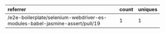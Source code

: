 | referrer                                                                    | count | uniques |
| :-------------------------------------------------------------------------- | :---- | :------ |
| /e2e-boilerplate/selenium-webdriver-es-modules-babel-jasmine-assert/pull/19 | 1     | 1       |